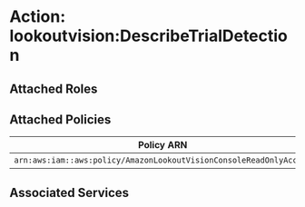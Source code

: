 # Action: lookoutvision:DescribeTrialDetection

## Attached Roles

## Attached Policies

| Policy ARN | Policy Name |
|------------|-------------|
| `arn:aws:iam::aws:policy/AmazonLookoutVisionConsoleReadOnlyAccess` | [AmazonLookoutVisionConsoleReadOnlyAccess](../policies.md#amazonlookoutvisionconsolereadonlyaccess) |

## Associated Services

